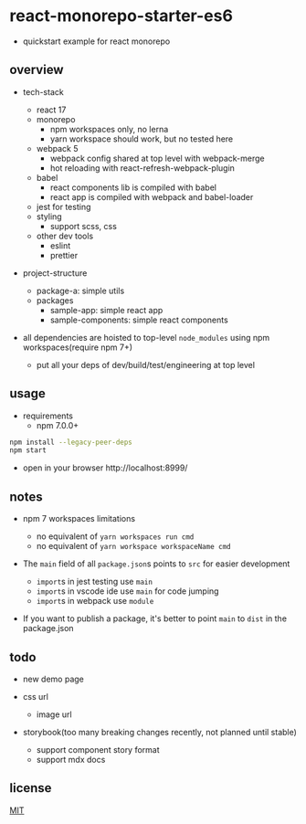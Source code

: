 # react-monorepo-starter-es6

- quickstart example for react monorepo

## overview

- tech-stack
  - react 17
  - monorepo
    - npm workspaces only, no lerna
    - yarn workspace should work, but no tested here
  - webpack 5
    - webpack config shared at top level with webpack-merge
    - hot reloading with react-refresh-webpack-plugin
  - babel
    - react components lib is compiled with babel
    - react app is compiled with webpack and babel-loader
  - jest for testing
  - styling
    - support scss, css
  - other dev tools
    - eslint
    - prettier

- project-structure
  - package-a: simple utils
  - packages
    - sample-app: simple react app
    - sample-components: simple react components

- all dependencies are hoisted to top-level `node_modules` using npm workspaces(require npm 7+)
  - put all your deps of dev/build/test/engineering at top level

## usage

- requirements
  - npm 7.0.0+

``` bash
npm install --legacy-peer-deps
npm start
```

- open in your browser http://localhost:8999/

## notes

- npm 7 workspaces limitations
  - no equivalent of `yarn workspaces run cmd`
  - no equivalent of `yarn workspace workspaceName cmd`

- The `main` field of all `package.json`s points to `src` for easier development
  - `import`s in jest testing use `main`
  - `import`s in vscode ide use `main` for code jumping
  - `import`s in webpack use `module`
- If you want to publish a package, it's better to point `main` to `dist` in the package.json

## todo

- new demo page

- css url
  - image url

- storybook(too many breaking changes recently, not planned until stable)
  - support component story format
  - support mdx docs

## license

[MIT](https://opensource.org/licenses/MIT)
